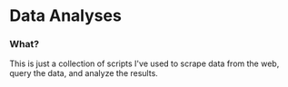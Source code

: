 # Data Analyses

### What?

This is just a collection of scripts I've used to scrape data from the web, query the data, and analyze the results.
